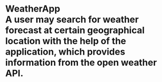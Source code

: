 # WeatherApp<br/> A user may search for weather forecast at certain geographical location with the help of the application, which provides information from the open weather API.
